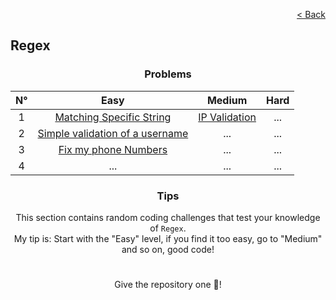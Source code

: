 <p align="right">
  <a href="../../../README.md">< Back</a>
</p>

<h2>Regex</h2>

<h3 align="center">Problems</h3>

<div align="center">

| N° | Easy 	| Medium 	| Hard 	|
|:---: |:---:	|:---:	|:---:	|
| 1 | [Matching Specific String](./matching-specific-string/problem.md)	| [IP Validation](./ip-validation/problem.md) | ... |
| 2 | [Simple validation of a username](./simple-validation-of-a-username/problem.md) | ... | ... |
| 3 | [Fix my phone Numbers](./fix-my-phone-numbers/problem.md) | ... | ... |
| 4 | ... | ... | ... |

</div>

<h3 align="center">Tips</h3>

<p align="center">This section contains random coding challenges that test your knowledge of <code>Regex</code>.<br> My tip is: Start with the "Easy" level, if you find it too easy, go to "Medium" and so on, good code!</p>

#

<p align="center">Give the repository one 🌟!<p>
